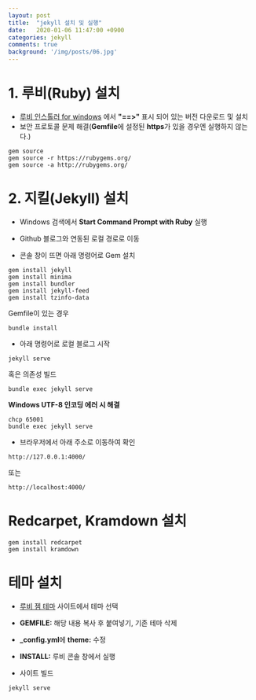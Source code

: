 ```yaml
---
layout: post
title:  "jekyll 설치 및 실행"
date:   2020-01-06 11:47:00 +0900
categories: jekyll
comments: true
background: '/img/posts/06.jpg'
---
```


# 1. 루비(Ruby) 설치

- [루비 인스톨러 for windows](https://rubyinstaller.org/downloads/) 에서 **"==>"** 표시 되어 있는 버전 다운로드 및 설치
- 보안 프로토콜 문제 해결(**Gemfile**에 설정된 **https**가 있을 경우엔 실행하지 않는다.)
```
gem source
gem source -r https://rubygems.org/
gem source -a http://rubygems.org/
```


# 2. 지킬(Jekyll) 설치

- Windows 검색에서 **Start Command Prompt with Ruby** 실행

- Github 블로그와 연동된 로컬 경로로 이동

- 콘솔 창이 뜨면 아래 명령어로 Gem 설치
```
gem install jekyll
gem install minima
gem install bundler
gem install jekyll-feed
gem install tzinfo-data
```
Gemfile이 있는 경우
```
bundle install
```

- 아래 명령어로 로컬 블로그 시작
```
jekyll serve
```
혹은 의존성 빌드
```
bundle exec jekyll serve
```

**Windows UTF-8 인코딩 에러 시 해결**
```
chcp 65001
bundle exec jekyll serve
```

- 브라우저에서 아래 주소로 이동하여 확인
```
http://127.0.0.1:4000/
```
또는
```
http://localhost:4000/
```


# Redcarpet, Kramdown 설치

```
gem install redcarpet
gem install kramdown
```


# 테마 설치

- [루비 젬 테마](https://rubygems.org/search?utf8=%E2%9C%93&query=jekyll-theme) 사이트에서 테마 선택

- **GEMFILE:** 해당 내용 복사 후 붙여넣기, 기존 테마 삭제

- **_config.yml**에 **theme:** 수정

- **INSTALL:** 루비 콘솔 창에서 실행

- 사이트 빌드
```
jekyll serve
```
